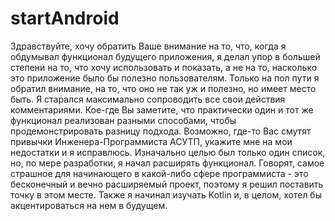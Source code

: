 ﻿# startAndroid
 
   Здравствуйте, хочу обратить Ваше внимание на то, что, когда я обдумывал функционал будущего приложения, 
я делал упор в большей степени на то, что хочу использовать и показать, а не на то, насколько это приложение
было бы полезно пользователям. Только на пол пути я обратил внимание, на то, что оно не так уж и полезно, но 
имеет место быть. Я старался максимально сопроводить все свои действия комментариями. Кое-где Вы заметите, что 
практически один и тот же функционал реализован разными способами, чтобы продемонстрировать разницу подхода.
Возможно, где-то Вас смутят привычки Инженера-Программиста АСУТП, укажите мне на мои недостатки и я исправлюсь.
Изначально целью был только один список, но, по мере разработки, я начал расширять функционал. Говорят, самое
страшное для начинающего в какой-либо сфере программиста - это бесконечный и вечно расширяемый проект, поэтому
я решил поставить точку в этом месте. Также я начинал изучать Kotlin и, в целом, хотел бы акцентироваться на 
нем в будущем.
